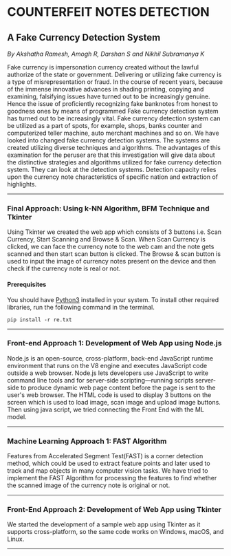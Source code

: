 # COUNTERFEIT NOTES DETECTION

## A Fake Currency Detection System

_By Akshatha Ramesh, Amogh R, Darshan S and Nikhil Subramanya K_
<!-- <hr> -->
Fake currency is impersonation currency created without the lawful authorize of the state or government. Delivering or utilizing fake currency is a type of misrepresentation or fraud. In the course of recent years, because of the immense innovative advances in shading printing, copying and examining, falsifying issues have turned out to be increasingly genuine. Hence the issue of proficiently recognizing fake banknotes from honest to goodness ones by means of programmed Fake currency detection system has turned out to be increasingly vital. Fake currency detection system can be utilized as a part of spots, for example, shops, banks counter and computerized teller machine, auto merchant machines and so on. We have looked into changed fake currency detection systems. The systems are created utilizing diverse techniques and algorithms. The advantages of this examination for the peruser are that this investigation will give data about the distinctive strategies and algorithms utilized for fake currency detection system. They can look at the detection systems. Detection capacity relies upon the currency note characteristics of specific nation and extraction of highlights. </br><hr>

### Final Approach: Using k-NN Algorithm, BFM Technique and Tkinter
Using Tkinter we created the web app which consists of 3 buttons i.e. Scan Currency, Start Scanning and Browse & Scan. When Scan Currency is clicked, we can face the currency note to the web cam and the note gets scanned and then start scan button is clicked. The Browse & scan button is used to input the image of currency notes present on the device and then check if the currency note is real or not. 

#### Prerequisites
You should have [Python3](https://www.python.org/downloads/) installed in your system. To install other required libraries, run the following command in the terminal.
```
pip install -r re.txt
```
<hr>

### Front-end Approach 1: Development of Web App using Node.js
Node.js is an open-source, cross-platform, back-end JavaScript runtime environment that runs on the V8 engine and executes JavaScript code outside a web browser. Node.js lets developers use JavaScript to write command line tools and for server-side scripting—running scripts server-side to produce dynamic web page content before the page is sent to the user's web browser. The HTML code is used to display 3 buttons on the screen which is used to  load image, scan image and upload image buttons. Then using java script, we tried connecting the Front End with the ML model. <hr>

### Machine Learning Approach 1: FAST Algorithm
Features from Accelerated Segment Test(FAST) is a corner detection method, which could be used to extract feature points and later used to track and map objects in many computer vision tasks. We have tried to implement the FAST Algorithm for processing the features to find whether the scanned image of the currency note is original or not. <hr>

### Front-End Approach 2: Development of Web App using Tkinter
We started the development of a sample web app using Tkinter as it supports cross-platform, so the same code works on Windows, macOS, and Linux. <hr>

<!-- <hr>
<div>
  <span>
    <img src="https://github.com/amogh2004/2020_CSE_16/blob/main/output1.png" alt="Output1" height="300" width="600">
    Output 1
  </span>
  <hr>
  <span>
    <img src="https://github.com/amogh2004/2020_CSE_16/blob/main/output2.png" alt="Output2" height="300" width="600">
    Output 2
  </span>
</div>
<hr> -->
